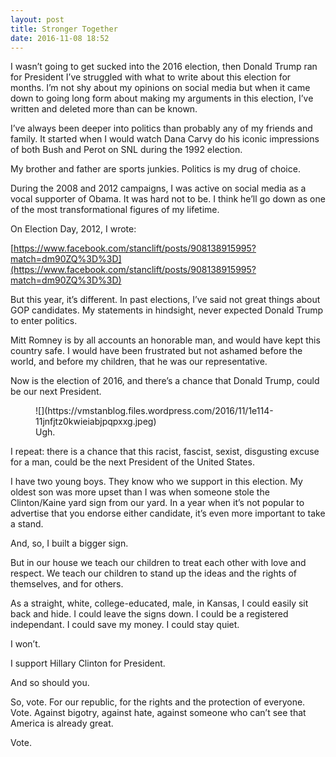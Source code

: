 ```yaml
---
layout: post
title: Stronger Together
date: 2016-11-08 18:52
---
```


I wasn’t going to get sucked into the 2016 election, then Donald Trump ran for President I’ve struggled with what to write about this election for months. I’m not shy about my opinions on social media but when it came down to going long form about making my arguments in this election, I’ve written and deleted more than can be known.

I’ve always been deeper into politics than probably any of my friends and family. It started when I would watch Dana Carvy do his iconic impressions of both Bush and Perot on SNL during the 1992 election.

My brother and father are sports junkies. Politics is my drug of choice.

During the 2008 and 2012 campaigns, I was active on social media as a vocal supporter of Obama. It was hard not to be. I think he’ll go down as one of the most transformational figures of my lifetime.

On Election Day, 2012, I wrote:

[https://www.facebook.com/stanclift/posts/908138915995?match=dm90ZQ%3D%3D](https://www.facebook.com/stanclift/posts/908138915995?match=dm90ZQ%3D%3D)

But this year, it’s different. In past elections, I’ve said not great things about GOP candidates. My statements in hindsight, never expected Donald Trump to enter politics.

Mitt Romney is by all accounts an honorable man, and would have kept this country safe. I would have been frustrated but not ashamed before the world, and before my children, that he was our representative.

Now is the election of 2016, and there’s a chance that Donald Trump, could be our next President.

<figure class="wp-caption">![](https://vmstanblog.files.wordpress.com/2016/11/1e114-11jnfjtz0kwieiabjpqpxxg.jpeg)

<figcaption class="wp-caption-text">Ugh.</figcaption>

</figure>

I repeat: there is a chance that this racist, fascist, sexist, disgusting excuse for a man, could be the next President of the United States.

I have two young boys. They know who we support in this election. My oldest son was more upset than I was when someone stole the Clinton/Kaine yard sign from our yard. In a year when it’s not popular to advertise that you endorse either candidate, it’s even more important to take a stand.

And, so, I built a bigger sign.

But in our house we teach our children to treat each other with love and respect. We teach our children to stand up the ideas and the rights of themselves, and for others.

As a straight, white, college-educated, male, in Kansas, I could easily sit back and hide. I could leave the signs down. I could be a registered independant. I could save my money. I could stay quiet.

I won’t.

I support Hillary Clinton for President.

And so should you.

So, vote. For our republic, for the rights and the protection of everyone. Vote. Against bigotry, against hate, against someone who can’t see that America is already great.

Vote.
